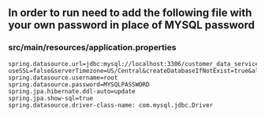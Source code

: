 ## In order to run need to add the following file with your own password in place of MYSQL password

### src/main/resources/application.properties
```properties
spring.datasource.url=jdbc:mysql://localhost:3306/customer_data_service?useSSL=false&serverTimezone=US/Central&createDatabaseIfNotExist=true&allowPublicKeyRetrieval=true
spring.datasource.username=root
spring.datasource.password=MYSQLPASSWORD
spring.jpa.hibernate.ddl-auto=update
spring.jpa.show-sql=true
spring.datasource.driver-class-name: com.mysql.jdbc.Driver
```
